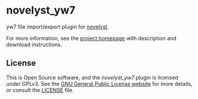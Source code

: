 # novelyst_yw7

yw7 file import/export plugin for [novelyst](https://peter88213.github.io/novelyst).

For more information, see the [project homepage](https://peter88213.github.io/novelyst_yw7) with description and download instructions.

## License

This is Open Source software, and the *novelyst_yw7* plugin is licensed under GPLv3. See the
[GNU General Public License website](https://www.gnu.org/licenses/gpl-3.0.en.html) for more
details, or consult the [LICENSE](https://github.com/peter88213/novelyst_yw7/blob/main/LICENSE) file.
